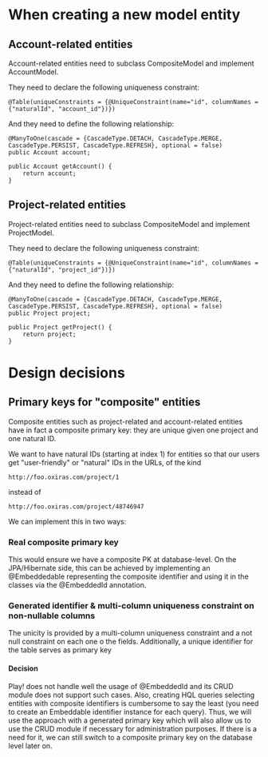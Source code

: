 When creating a new model entity
================================

Account-related entities
------------------------
Account-related entities need to subclass CompositeModel and implement AccountModel.

They need to declare the following uniqueness constraint:

    @Table(uniqueConstraints = {@UniqueConstraint(name="id", columnNames = {"naturalId", "account_id"})})

And they need to define the following relationship:

    @ManyToOne(cascade = {CascadeType.DETACH, CascadeType.MERGE, CascadeType.PERSIST, CascadeType.REFRESH}, optional = false)
    public Account account;

    public Account getAccount() {
        return account;
    }

Project-related entities
------------------------
Project-related entities need to subclass CompositeModel and implement ProjectModel.

They need to declare the following uniqueness constraint:

    @Table(uniqueConstraints = {@UniqueConstraint(name="id", columnNames = {"naturalId", "project_id"})})

And they need to define the following relationship:

    @ManyToOne(cascade = {CascadeType.DETACH, CascadeType.MERGE, CascadeType.PERSIST, CascadeType.REFRESH}, optional = false)
    public Project project;

    public Project getProject() {
        return project;
    }


Design decisions
================

Primary keys for "composite" entities
-------------------------------------

Composite entities such as project-related and account-related entities have in fact a composite primary key: they are unique given one project and one natural ID.

We want to have natural IDs (starting at index 1) for entities so that our users get "user-friendly" or "natural" IDs in the URLs, of the kind

    http://foo.oxiras.com/project/1

instead of

    http://foo.oxiras.com/project/48746947


We can implement this in two ways:

### Real composite primary key
This would ensure we have a composite PK at database-level. On the JPA/Hibernate side, this can be achieved by implementing an @Embeddedable representing the composite identifier and using
it in the classes via the @EmbeddedId annotation.

### Generated identifier & multi-column uniqueness constraint on non-nullable columns
The unicity is provided by a multi-column uniqueness constraint and a not null constraint on each one o the fields.
Additionally, a unique identifier for the table serves as primary key



#### Decision
Play! does not handle well the usage of @EmbeddedId and its CRUD module does not support such cases. Also, creating HQL queries selecting entities with composite identifiers
is cumbersome to say the least (you need to create an Embeddable identifier instance for each query). Thus, we will use the approach with a generated primary key which will also allow us to use
the CRUD module if necessary for administration purposes. If there is a need for it, we can still switch to a composite primary key on the database level later on.
